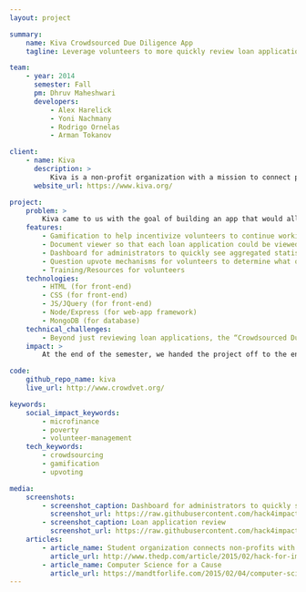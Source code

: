 ```yaml
---
layout: project

summary:
    name: Kiva Crowdsourced Due Diligence App
    tagline: Leverage volunteers to more quickly review loan applications from sustainable social organizations worldwide.

team:
    - year: 2014
      semester: Fall
      pm: Dhruv Maheshwari
      developers:
          - Alex Harelick
          - Yoni Nachmany
          - Rodrigo Ornelas
          - Arman Tokanov

client:
    - name: Kiva
      description: >
          Kiva is a non-profit organization with a mission to connect people through lending to alleviate poverty. Leveraging the internet and a worldwide network of microfinance institutions, Kiva lets individuals lend as little as $25 to help create opportunity around the world.
      website_url: https://www.kiva.org/

project:
    problem: >
        Kiva came to us with the goal of building an app that would allow them to more quickly approve loans to entrepreneurs around the world. With the recent addition of Kiva Zip, a new Kiva product that allows non-traditional lending institutions (such as churches and schools), Kiva was receiving thousands of loan applications and needed a process by which to crowd-source application reading.
    features:
        - Gamification to help incentivize volunteers to continue working
        - Document viewer so that each loan application could be viewed as the review was being completed
        - Dashboard for administrators to quickly see aggregated statistics per loan application 
        - Question upvote mechanisms for volunteers to determine what other information would be useful in evaluating the loan
        - Training/Resources for volunteers
    technologies:
        - HTML (for front-end)
        - CSS (for front-end)
        - JS/JQuery (for front-end) 
        - Node/Express (for web-app framework)
        - MongoDB (for database)
    technical_challenges:
        - Beyond just reviewing loan applications, the “Crowdsourced Due Diligence App” needed to be a useful tool for Kiva administrators and create an effective user experience for volunteers. We sat down with a few Kiva members who gave us a detailed spec of how to accomplish those two goals.
    impact: >
        At the end of the semester, we handed the project off to the engineering team of Kiva, who will integrate it with their systems and deploy it in the coming year. Kiva's https://github.com/kiva/crowdvet/ repository forked from Hack4Impact's repository.

code:
    github_repo_name: kiva
    live_url: http://www.crowdvet.org/

keywords:
    social_impact_keywords:
        - microfinance
        - poverty
        - volunteer-management
    tech_keywords:
        - crowdsourcing
        - gamification
        - upvoting

media:
    screenshots:
        - screenshot_caption: Dashboard for administrators to quickly see aggregated statistics per loan application 
          screenshot_url: https://raw.githubusercontent.com/hack4impact/project-screenshots/master/kiva/ss01.png
        - screenshot_caption: Loan application review
          screenshot_url: https://raw.githubusercontent.com/hack4impact/project-screenshots/master/kiva/ss02.png
    articles:
        - article_name: Student organization connects non-profits with app development
          article_url: http://www.thedp.com/article/2015/02/hack-for-impact
        - article_name: Computer Science for a Cause
          article_url: https://mandtforlife.com/2015/02/04/computer-science-for-a-cause/
---
```

